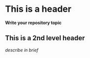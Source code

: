 # This is a header
__Write your repository topic__
## This is a 2nd level header
_describe in brief_




